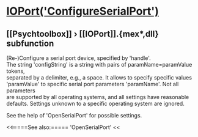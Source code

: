 # [IOPort('ConfigureSerialPort')](IOPort-ConfigureSerialPort) 
## [[Psychtoolbox]] &#8250; [[IOPort]].{mex*,dll} subfunction


(Re-)Configure a serial port device, specified by 'handle'.  
The string 'configString' is a string with pairs of paramName=paramValue tokens,  
separated by a delimiter, e.g., a space. It allows to specify specific values  
'paramValue' to specific serial port parameters 'paramName'. Not all parameters  
are supported by all operating systems, and all settings have reasonable  
defaults. Settings unknown to a specific operating system are ignored.  
  
See the help of 'OpenSerialPort' for possible settings.  


<<=====See also:=====
'OpenSerialPort'
<<